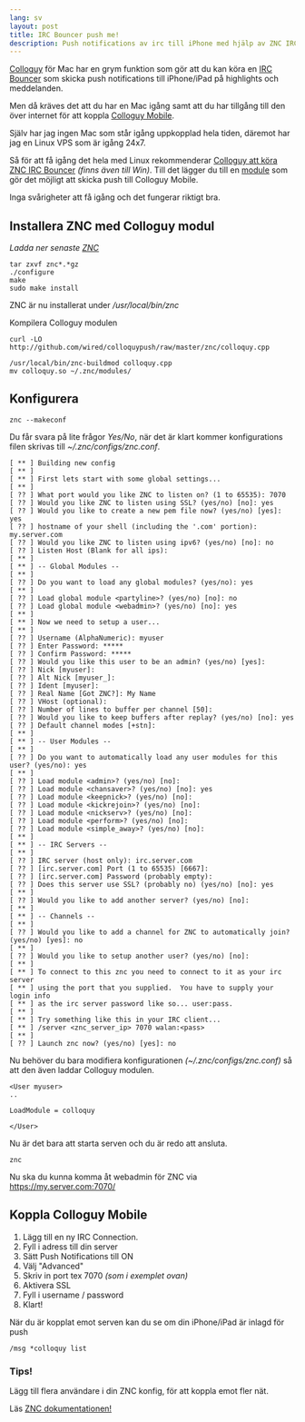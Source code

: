 ```yaml
---
lang: sv
layout: post
title: IRC Bouncer push me!
description: Push notifications av irc till iPhone med hjälp av ZNC IRC Bouncer och Colloguy Mobile.
---
```


[Colloguy](http://colloquy.info/) för Mac har en grym funktion som gör att du kan köra en [IRC Bouncer](http://en.wikipedia.org/wiki/Bouncer_\(networking\)) som skicka push notifications till iPhone/iPad på highlights och meddelanden.

Men då kräves det att du har en Mac igång samt att du har tillgång till den över internet för att koppla [Colloguy Mobile](http://colloquy.mobi/).

Själv har jag ingen Mac som står igång uppkopplad hela tiden, däremot har jag en Linux VPS som är igång 24x7.

Så för att få igång det hela med Linux rekommenderar [Colloguy att köra ZNC IRC Bouncer](http://colloquy.info/project/wiki/PushNotifications#ZNCforMacOSXandLinux) *(finns även till Win)*. Till det lägger du till en [module](http://github.com/wired/colloquypush) som gör det möjligt att skicka push till Colloguy Mobile.

Inga svårigheter att få igång och det fungerar riktigt bra.

## Installera ZNC med Colloguy modul

*Ladda ner senaste [ZNC](http://sourceforge.net/projects/znc/files/)*

    tar zxvf znc*.*gz
    ./configure
    make
    sudo make install


ZNC är nu installerat under */usr/local/bin/znc*

Kompilera Colloguy modulen


    curl -LO http://github.com/wired/colloquypush/raw/master/znc/colloquy.cpp

    /usr/local/bin/znc-buildmod colloquy.cpp
    mv colloquy.so ~/.znc/modules/


## Konfigurera

    znc --makeconf

Du får svara på lite frågor *Yes/No*, när det är klart kommer konfigurations filen skrivas till *~/.znc/configs/znc.conf*.

    [ ** ] Building new config
    [ ** ] 
    [ ** ] First lets start with some global settings...
    [ ** ] 
    [ ?? ] What port would you like ZNC to listen on? (1 to 65535): 7070
    [ ?? ] Would you like ZNC to listen using SSL? (yes/no) [no]: yes
    [ ?? ] Would you like to create a new pem file now? (yes/no) [yes]: yes
    [ ?? ] hostname of your shell (including the '.com' portion): my.server.com
    [ ?? ] Would you like ZNC to listen using ipv6? (yes/no) [no]: no
    [ ?? ] Listen Host (Blank for all ips): 
    [ ** ] 
    [ ** ] -- Global Modules --
    [ ** ] 
    [ ?? ] Do you want to load any global modules? (yes/no): yes
    [ ** ] 
    [ ?? ] Load global module <partyline>? (yes/no) [no]: no
    [ ?? ] Load global module <webadmin>? (yes/no) [no]: yes
    [ ** ] 
    [ ** ] Now we need to setup a user...
    [ ** ] 
    [ ?? ] Username (AlphaNumeric): myuser
    [ ?? ] Enter Password: *****
    [ ?? ] Confirm Password: *****
    [ ?? ] Would you like this user to be an admin? (yes/no) [yes]: 
    [ ?? ] Nick [myuser]: 
    [ ?? ] Alt Nick [myuser_]: 
    [ ?? ] Ident [myuser]: 
    [ ?? ] Real Name [Got ZNC?]: My Name
    [ ?? ] VHost (optional): 
    [ ?? ] Number of lines to buffer per channel [50]: 
    [ ?? ] Would you like to keep buffers after replay? (yes/no) [no]: yes
    [ ?? ] Default channel modes [+stn]: 
    [ ** ] 
    [ ** ] -- User Modules --
    [ ** ] 
    [ ?? ] Do you want to automatically load any user modules for this user? (yes/no): yes
    [ ** ] 
    [ ?? ] Load module <admin>? (yes/no) [no]: 
    [ ?? ] Load module <chansaver>? (yes/no) [no]: yes
    [ ?? ] Load module <keepnick>? (yes/no) [no]: 
    [ ?? ] Load module <kickrejoin>? (yes/no) [no]: 
    [ ?? ] Load module <nickserv>? (yes/no) [no]: 
    [ ?? ] Load module <perform>? (yes/no) [no]: 
    [ ?? ] Load module <simple_away>? (yes/no) [no]: 
    [ ** ] 
    [ ** ] -- IRC Servers --
    [ ** ] 
    [ ?? ] IRC server (host only): irc.server.com
    [ ?? ] [irc.server.com] Port (1 to 65535) [6667]: 
    [ ?? ] [irc.server.com] Password (probably empty): 
    [ ?? ] Does this server use SSL? (probably no) (yes/no) [no]: yes
    [ ** ] 
    [ ?? ] Would you like to add another server? (yes/no) [no]: 
    [ ** ] 
    [ ** ] -- Channels --
    [ ** ] 
    [ ?? ] Would you like to add a channel for ZNC to automatically join? (yes/no) [yes]: no
    [ ** ] 
    [ ?? ] Would you like to setup another user? (yes/no) [no]: 
    [ ** ] 
    [ ** ] To connect to this znc you need to connect to it as your irc server
    [ ** ] using the port that you supplied.  You have to supply your login info
    [ ** ] as the irc server password like so... user:pass.
    [ ** ] 
    [ ** ] Try something like this in your IRC client...
    [ ** ] /server <znc_server_ip> 7070 walan:<pass>
    [ ** ] 
    [ ?? ] Launch znc now? (yes/no) [yes]: no

Nu behöver du bara modifiera konfigurationen *(~/.znc/configs/znc.conf)* så att den även laddar Colloguy modulen.
    
    <User myuser>
    .. 

    LoadModule = colloquy

    </User>

Nu är det bara att starta serven och du är redo att ansluta.

    znc

Nu ska du kunna komma åt webadmin för ZNC via https://my.server.com:7070/

## Koppla Colloguy Mobile

1. Lägg till en ny IRC Connection.
2. Fyll i adress till din server
3. Sätt Push Notifications till ON
4. Välj "Advanced"
5. Skriv in port tex 7070 *(som i exemplet ovan)*
6. Aktivera SSL
7. Fyll i username / password
8. Klart!

När du är kopplat emot serven kan du se om din iPhone/iPad är inlagd för push

    /msg *colloquy list


### Tips!

Lägg till flera användare i din ZNC konfig, för att koppla emot fler nät.

Läs [ZNC dokumentationen!](http://en.znc.in/wiki/ZNC)

